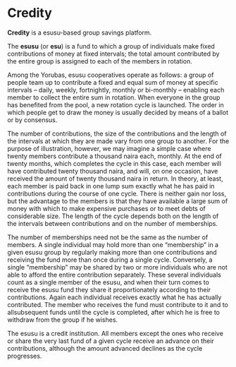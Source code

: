 # Credity
**Credity** is a esusu-based group savings platform. 

The **esusu** (or **esu**) is a fund to which a group of individuals make fixed contributions of money at fixed intervals; the total amount contributed by the entire group is assigned to each of the members in rotation.

Among the Yorubas, esusu cooperatives operate as follows:
a group of people team up to contribute a fixed and equal sum of money at specific intervals – daily, weekly, fortnightly, monthly or bi-monthly – enabling each member to collect the entire sum in rotation. When everyone in the group has benefited from the pool, a new rotation cycle is launched. The order in which people get to draw the money is usually decided by means of a ballot or by consensus.

The number of contributions, the size of the contributions and the length of the intervals at which they are made vary from one group to another. For the purpose of illustration, however, we may imagine a simple case where twenty members contribute a thousand naira each, monthly. At the end of twenty months, which completes the cycle in this case, each member will have contributed twenty thousand naira, and will, on one occasion, have received the amount of twenty thousand naira in return. In theory, at least, each member is paid back in one lump sum exactly what he has paid in contributions during the course of one cycle. There is neither gain nor loss, but the advantage to the members is that they have available a large sum of money with which to make expensive purchases or to meet debts of considerable size. The length of the cycle depends both on the length of the intervals between contributions and on the number of memberships.

The number of memberships need not be the same as the number of members. A single individual may hold more than one “membership” in a given esusu group by regularly making more than one contributions and receiving the fund more than once during a single cycle. Conversely, a single “membership” may be shared by two or more individuals who are not able to afford the entire contribution separately. These several individuals count as a single member of the esusu, and when their turn comes to receive the esusu fund they share it proportionately according to their contributions. Again each individual receives exactly what he has actually contributed. The member who receives the fund must contribute to it and to allsubsequent funds until the cycle is completed, after which he is free to withdraw from the group if he wishes.

The esusu is a credit institution. All members except the ones who receive or share the very last fund of a given cycle receive an advance on their contributions, although the amount advanced declines as the cycle progresses.
